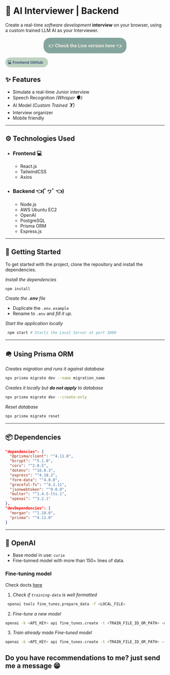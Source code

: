 # 🧠 AI Interviewer | Backend

Create a real-time _software development_ **interview** on your browser, using a custom trained LLM AI as your Interviewer.

<p align="center" style="padding:1rem;">
  <a 
  style="background-color: #84a59d; border-radius:20px; padding:1rem; color:#f7ede2; font-weight:bold; text-decoration:none;"
  href="https://ai-interviewer-gh3q.onrender.com">👉 Check the Live version here 👈</a>
</p>

<a
style="background-color:#bfd3c1; border-radius:20px; padding:0.5rem; color:#3d5a80; font-size:0.75rem; padding-right:1rem; font-weight:bold; text-decoration:none;"
href="https://github.com/lucianosimoni/ai-interviewer-client"
target="_blank">
💻 Frontend GitHub
</a>

## ✨ Features

- Simulate a real-time Junior interview
- Speech Recognition _(Whisper 🗣️)_
- AI Model _(Custom Trained 🏋️)_
- Interview organizer
- Mobile friendly

---

## ⚙️ Technologies Used

- ### Frontend 💻

  - React.js
  - TailwindCSS
  - Axios

- ### Backend 👈(ﾟヮﾟ 👈)

  - Node.js
  - AWS Ubuntu EC2
  - OpenAI
  - PostgreSQL
  - Prisma ORM
  - Express.js

---

## 🚂 Getting Started

To get started with the project, clone the repository and install the dependencies.

_Install the dependencies_

```bash
npm install
```

_Create the **.env** file_

- Duplicate the `.env.example`
- Rename to `.env` and _fill it up_.

_Start the application locally_

```bash
 npm start # Starts the Local Server at port 3000
```

---

## 🪖 Using Prisma ORM

_Creates migration and runs it against database_

```bash
npx prisma migrate dev --name migration_name
```

_Creates it locally but **do not apply** to database_

```bash
npx prisma migrate dev --create-only
```

_Reset database_

```bash
npx prisma migrate reset
```

---

## 📦 Dependencies

```json
"dependencies": {
  "@prisma/client": "^4.11.0",
  "bcrypt": "^5.1.0",
  "cors": "^2.8.5",
  "dotenv": "^16.0.3",
  "express": "^4.18.2",
  "form-data": "^4.0.0",
  "graceful-fs": "^4.2.11",
  "jsonwebtoken": "^9.0.0",
  "multer": "^1.4.5-lts.1",
  "openai": "^3.2.1"
},
"devDependencies": {
  "morgan": "^1.10.0",
  "prisma": "^4.11.0"
}
```

---

## 🧠 OpenAI

- Base model in use: `curie`
- Fine-tunned model with more than 150+ lines of data.

### Fine-tuning model

Check docts [here](https://platform.openai.com/docs/guides/fine-tuning/create-a-fine-tuned-model)

1. _Check if `training-data` is well formatted_

```bash
 openai tools fine_tunes.prepare_data -f <LOCAL_FILE>
```

2. _Fine-tune a new model_

```bash
openai -k <API_KEY> api fine_tunes.create -t <TRAIN_FILE_ID_OR_PATH> -m <BASE_MODEL> --suffix "custom model name"
```

3. _Train already made Fine-tuned model_

```bash
openai -k <API_KEY> api fine_tunes.create -t <TRAIN_FILE_ID_OR_PATH> --model <MODEL_ID>
```

## Do you have recommendations to me? just send me a message 😁
